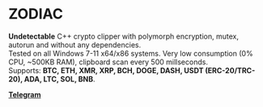 # ZODIAC
<b>Undetectable</b> C++ crypto clipper with polymorph encryption, mutex, autorun and without any dependencies.<br>
Tested on all Windows 7-11 x64/x86 systems. Very low consumption (0% CPU, ~500KB RAM), clipboard scan every 500 millseconds.<br>
Supports: <b>BTC, ETH, XMR, XRP, BCH, DOGE, DASH, USDT (ERC-20/TRC-20), ADA, LTC, SOL, BNB</b>.

<a href="https://t.me/iam5043"><b>Telegram</b></a>
